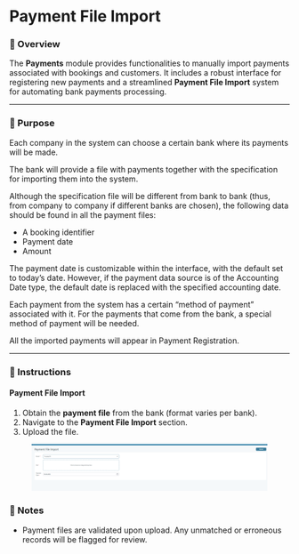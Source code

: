 # Payment File Import

### 📄 Overview

The **Payments** module provides functionalities to manually  import payments associated with bookings and customers. It includes a robust interface for registering new payments and a streamlined **Payment File Import** system for automating bank payments processing.

***

### 🎯 Purpose

Each company in the system can choose a certain bank where its payments will be made.

The bank will provide a file with payments together with the specification for importing them into the system.

Although the specification file will be different from bank to bank (thus, from company to company if different banks are chosen), the following data should be found in all the payment files:

* A booking identifier
* Payment date
* Amount

The payment date is customizable within the interface, with the default set to today’s date. However, if the payment data source is of the Accounting Date type, the default date is replaced with the specified accounting date.

Each payment from the system has a certain “method of payment” associated with it. For the payments that come from the bank, a special method of payment will be needed.

All the imported payments will appear in Payment Registration.

***

### 🧭 Instructions

#### &#x20;**Payment File Import**

1. Obtain the **payment file** from the bank (format varies per bank).
2. Navigate to the **Payment File Import** section.
3. Upload the file.

<figure><img src="../.gitbook/assets/image (2) (1) (1) (1) (1) (1) (1) (1) (1) (1) (1) (1) (1).png" alt=""><figcaption></figcaption></figure>

### 📌 Notes

* Payment files are validated upon upload. Any unmatched or erroneous records will be flagged for review.



